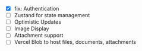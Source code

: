 - [x] fix: Authentication
- [ ] Zustand for state management
- [ ] Optimistic Updates
- [ ] Image Display
- [ ] Attachment support
- [ ] Vercel Blob to host files, documents, attachments
